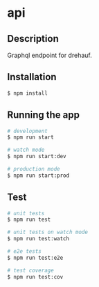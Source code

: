 # api

## Description

Graphql endpoint for drehauf.

## Installation

```bash
$ npm install
```

## Running the app

```bash
# development
$ npm run start

# watch mode
$ npm run start:dev

# production mode
$ npm run start:prod
```

## Test

```bash
# unit tests
$ npm run test

# unit tests on watch mode
$ npm run test:watch

# e2e tests
$ npm run test:e2e

# test coverage
$ npm run test:cov
```
